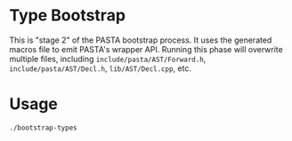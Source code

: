 # Type Bootstrap

This is "stage 2" of the PASTA bootstrap process. It uses the generated macros
file to emit PASTA's wrapper API. Running this phase will overwrite multiple
files, including `include/pasta/AST/Forward.h`, `include/pasta/AST/Decl.h`,
`lib/AST/Decl.cpp`, etc.

# Usage

```shell
./bootstrap-types
```